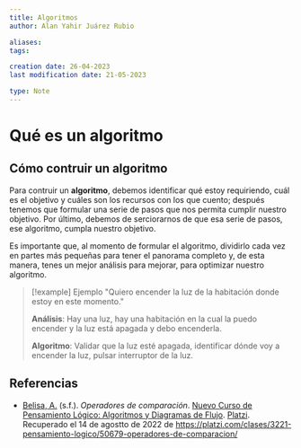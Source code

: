 ```yaml
---
title: Algoritmos
author: Alan Yahir Juárez Rubio

aliases:
tags:

creation date: 26-04-2023
last modification date: 21-05-2023

type: Note
---
```


# Qué es un algoritmo

## Cómo contruir un algoritmo

Para contruir un **algoritmo**, debemos identificar qué estoy requiriendo, cuál es el objetivo y cuáles son los recursos con los que cuento; después tenemos que formular una serie de pasos que nos permita cumplir nuestro objetivo. Por último, debemos de serciorarnos de que  esa serie de pasos, ese algoritmo, cumpla nuestro objetivo.

Es importante que, al momento de formular el algoritmo, dividirlo cada vez en partes más pequeñas para tener el panorama completo y, de esta manera, tenes un mejor análisis para mejorar, para optimizar nuestro algoritmo.

> [!example] Ejemplo
> "Quiero encender la luz de la habitación donde estoy en este momento."
>
> **Análisis**: Hay una luz, hay una habitación en la cual la puedo encender y la luz está apagada y debo encenderla.
>
> **Algoritmo**: Validar que la luz esté apagada, identificar dónde voy a encender la luz, pulsar interruptor de la luz.

## Referencias

- [Belisa, A.](https://platzi.com/profesores/anabelisam_/) (s.f.). _Operadores de comparación_. [Nuevo Curso de Pensamiento Lógico: Algoritmos y Diagramas de Flujo](https://platzi.com/cursos/pensamiento-logico/). [Platzi](https://platzi.com/home). Recuperado el 14 de agostto de 2022 de https://platzi.com/clases/3221-pensamiento-logico/50679-operadores-de-comparacion/



